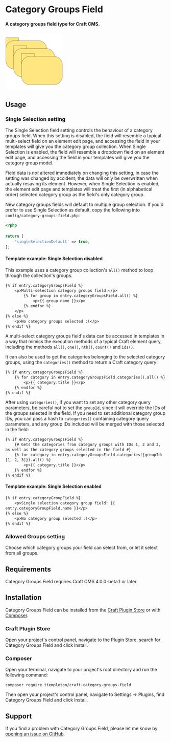 # Category Groups Field

#### A category groups field type for Craft CMS.

<img src="src/icon.svg" width="180">

## Usage

### Single Selection setting

The Single Selection field setting controls the behaviour of a category groups field.  When this setting is disabled, the field will resemble a typical multi-select field on an element edit page, and accessing the field in your templates will give you the category group collection.  When Single Selection is enabled, the field will resemble a dropdown field on an element edit page, and accessing the field in your templates will give you the category group model.

Field data is *not* altered immediately on changing this setting, in case the setting was changed by accident; the data will only be overwritten when actually resaving its element.  However, when Single Selection is enabled, the element edit page and templates will treat the first (in alphabetical order) selected category group as the field's only category group.

New category groups fields will default to multiple group selection.  If you'd prefer to use Single Selection as default, copy the following into `config/category-groups-field.php`:

```php
<?php

return [
    'singleSelectionDefault' => true,
];
```

#### Template example: Single Selection disabled

This example uses a category group collection's `all()` method to loop through the collection's groups.

```twig
{% if entry.categoryGroupsField %}
    <p>Multi-selection category groups field:</p>
        {% for group in entry.categoryGroupsField.all() %}
            <p>{{ group.name }}</p>
        {% endfor %}
    </p>
{% else %}
    <p>No category groups selected :(</p>
{% endif %}
```

A multi-select category groups field's data can be accessed in templates in a way that mimics the execution methods of a typical Craft element query, including the methods `all()`, `one()`, `nth()`, `count()` and `ids()`.

It can also be used to get the categories belonging to the selected category groups, using the `categories()` method to return a Craft category query:

```twig
{% if entry.categoryGroupsField %}
    {% for category in entry.categoryGroupsField.categories().all() %}
        <p>{{ category.title }}</p>
    {% endfor %}
{% endif %}
```

After using `categories()`, if you want to set any other category query parameters, be careful not to set the `groupId`, since it will override the IDs of the groups selected in the field. If you need to set additional category group IDs, you can pass a hash to `categories()` containing category query parameters, and any group IDs included will be merged with those selected in the field:

```twig
{% if entry.categoryGroupsField %}
    {# Gets the categories from category groups with IDs 1, 2 and 3, as well as the category groups selected in the field #}
    {% for category in entry.categoryGroupsField.categories({groupId: [1, 2, 3]}).all() %}
        <p>{{ category.title }}</p>
    {% endfor %}
{% endif %}
```

#### Template example: Single Selection enabled

```twig
{% if entry.categoryGroupField %}
    <p>Single selection category group field: {{ entry.categoryGroupField.name }}</p>
{% else %}
    <p>No category group selected :(</p>
{% endif %}
```

### Allowed Groups setting

Choose which category groups your field can select from, or let it select from all groups.

## Requirements

Category Groups Field requires Craft CMS 4.0.0-beta.1 or later.

## Installation

Category Groups Field can be installed from the [Craft Plugin Store](https://plugins.craftcms.com/) or with [Composer](https://packagist.org/).

### Craft Plugin Store
Open your project's control panel, navigate to the Plugin Store, search for Category Groups Field and click Install.

### Composer
Open your terminal, navigate to your project's root directory and run the following command:
```
composer require ttempleton/craft-category-groups-field
```
Then open your project's control panel, navigate to Settings &rarr; Plugins, find Category Groups Field and click Install.

## Support

If you find a problem with Category Groups Field, please let me know by [opening an issue on GitHub](https://github.com/ttempleton/craft-category-groups-field/issues/new).
